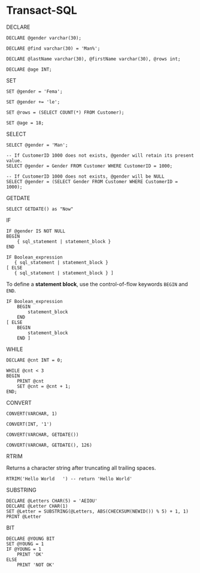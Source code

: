 # Transact-SQL

DECLARE

    DECLARE @gender varchar(30);   
    
    DECLARE @find varchar(30) = 'Man%';
    
    DECLARE @lastName varchar(30), @firstName varchar(30), @rows int;

    DECLARE @age INT;
    
SET

	SET @gender = 'Fema';
	
	SET @gender += 'le';
	
	SET @rows = (SELECT COUNT(*) FROM Customer);  

    SET @age = 18;
	
SELECT

    SELECT @gender = 'Man';
    
    -- If CustomerID 1000 does not exists, @gender will retain its present value.
    SELECT @gender = Gender FROM Customer WHERE CustomerID = 1000;
    
    -- If CustomerID 1000 does not exists, @gender will be NULL
    SELECT @gender = (SELECT Gender FROM Customer WHERE CustomerID = 1000);


GETDATE

    SELECT GETDATE() as "Now"

IF 

    IF @gender IS NOT NULL
    BEGIN
        { sql_statement | statement_block }
    END

    IF Boolean_expression   
       { sql_statement | statement_block }   
    [ ELSE   
       { sql_statement | statement_block } ]   

To define a **statement block**, use the control-of-flow keywords `BEGIN` and `END`.

    IF Boolean_expression   
        BEGIN
            statement_block
        END            
    [ ELSE   
        BEGIN
            statement_block
        END ]


WHILE

    DECLARE @cnt INT = 0;

    WHILE @cnt < 3
    BEGIN
        PRINT @cnt
        SET @cnt = @cnt + 1;
    END;

CONVERT

    CONVERT(VARCHAR, 1)

    CONVERT(INT, '1')

    CONVERT(VARCHAR, GETDATE())

    CONVERT(VARCHAR, GETDATE(), 126)

RTRIM 

Returns a character string after truncating all trailing spaces.

    RTRIM('Hello World   ') -- return 'Hello World'

SUBSTRING

    DECLARE @Letters CHAR(5) = 'AEIOU'
    DECLARE @Letter CHAR(1)
    SET @Letter = SUBSTRING(@Letters, ABS(CHECKSUM(NEWID()) % 5) + 1, 1)
    PRINT @Letter 

BIT

    DECLARE @YOUNG BIT
    SET @YOUNG = 1
    IF @YOUNG = 1
        PRINT 'OK'
    ELSE
        PRINT 'NOT OK'